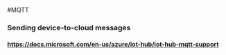 #MQTT

### Sending device-to-cloud messages
#### https://docs.microsoft.com/en-us/azure/iot-hub/iot-hub-mqtt-support

